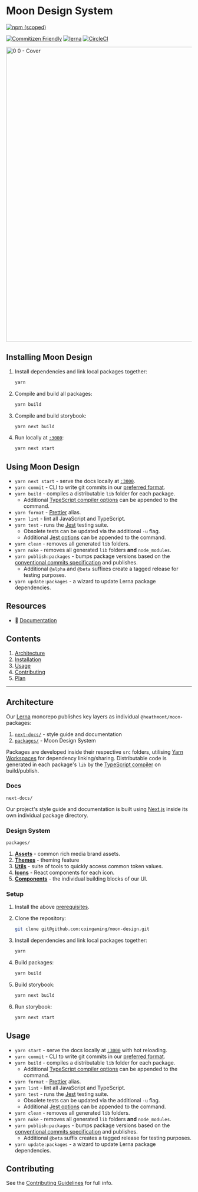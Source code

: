# Moon Design System

[![npm (scoped)](https://img.shields.io/npm/v/@heathmont/moon-components)](https://www.npmjs.com/package/@heathmont/moon-components)

[![Commitizen Friendly](https://img.shields.io/badge/commitizen-friendly-brightgreen.svg)](http://commitizen.github.io/cz-cli/)
[![lerna](https://img.shields.io/badge/maintained%20with-lerna-cc00ff.svg)](https://lernajs.io/)
[![CircleCI](https://circleci.com/gh/coingaming/moon-design.svg?style=svg&circle-token=ac2a5739dd256e22f8051c19548bc06aec8b4350)](https://circleci.com/gh/coingaming/moon-design)

<img width="800" alt="0 0 - Cover" src="https://user-images.githubusercontent.com/232199/116694400-e75ab680-a9c7-11eb-8de6-71b3e2ba7038.png">

## Installing Moon Design

1. Install dependencies and link local packages together:

   ```sh
   yarn
   ```

2. Compile and build all packages:

   ```sh
   yarn build
   ```
3. Compile and build storybook:

   ```sh
   yarn next build
   ```

4. Run locally at [`:3000`](http://localhost:3000):

   ```sh
   yarn next start
   ```

## Using Moon Design

- `yarn next start` - serve the docs locally at [`:3000`](http://localhost:3000).
- `yarn commit` - CLI to write git commits in our [preferred format](CONTRIBUTING#commits).
- `yarn build` - compiles a distributable `lib` folder for each package.
  - Additional [TypeScript compiler options](https://www.typescriptlang.org/docs/handbook/compiler-options.html) can be appended to the command.
- `yarn format` - [Prettier](https://prettier.io) alias.
- `yarn lint` - lint all JavaScript and TypeScript.
- `yarn test` - runs the [Jest](https://jestjs.io) testing suite.
  - Obsolete tests can be updated via the additional `-u` flag.
  - Additional [Jest options](https://jestjs.io/docs/en/cli) can be appended to the command.
- `yarn clean` - removes all generated `lib` folders.
- `yarn nuke` - removes all generated `lib` folders **and** `node_modules`.
- `yarn publish:packages` - bumps package versions based on the [conventional commits specification](https://github.com/lerna/lerna/tree/master/commands/version#--conventional-commits) and publishes.
  - Additional `@alpha` and `@beta` suffixes create a tagged release for testing purposes.
- `yarn update:packages` - a wizard to update Lerna package dependencies.

## Resources

- 📖 [Documentation](https://moon.io)

## Contents

1. [Architecture](#architecture)
2. [Installation](#installation)
3. [Usage](#usage)
4. [Contributing](#contributing)
5. [Plan](#plan)

---

## Architecture

Our [Lerna](https://github.com/lerna/lerna) monorepo publishes key layers as individual `@heathmont/moon-` packages:

1. [`next-docs/`](#docs) - style guide and documentation
2. [`packages/`](#design-system) - Moon Design System

Packages are developed inside their respective `src` folders, utilising [Yarn Workspaces](https://yarnpkg.com/lang/en/docs/workspaces/) for dependency linking/sharing. Distributable code is generated in each package's `lib` by the [TypeScript compiler](https://www.typescriptlang.org/docs/handbook/typescript-in-5-minutes.html#compiling-your-code) on build/publish.

### Docs

`next-docs/`

Our project's style guide and documentation is built using [Next.js](https://nextjs.org/) inside its own individual package directory.

### Design System

`packages/`

1. [**Assets**](packages/assets/README.md) - common rich media brand assets.
2. [**Themes**](packages/themes/README.mdx) - theming feature
3. [**Utils**](packages/utils/README.md) - suite of tools to quickly access common token values.
4. [**Icons**](packages/components/README.mdx) - React components for each icon.
5. [**Components**](packages/components/README.md) - the individual building blocks of our UI.

### Setup

1. Install the above [prerequisites](#prerequisites).
2. Clone the repository:

   ```sh
   git clone git@github.com:coingaming/moon-design.git
   ```

3. Install dependencies and link local packages together:

   ```sh
   yarn
   ```

4. Build packages:

   ```sh
   yarn build
   ```

5. Build storybook:

   ```sh
   yarn next build
   ```

6. Run storybook:

   ```sh
   yarn next start
   ```

## Usage

- `yarn start` - serve the docs locally at [`:3000`](http://localhost:3000) with hot reloading.
- `yarn commit` - CLI to write git commits in our [preferred format](CONTRIBUTING#commits).
- `yarn build` - compiles a distributable `lib` folder for each package.
  - Additional [TypeScript compiler options](https://www.typescriptlang.org/docs/handbook/compiler-options.html) can be appended to the command.
- `yarn format` - [Prettier](https://prettier.io) alias.
- `yarn lint` - lint all JavaScript and TypeScript.
- `yarn test` - runs the [Jest](https://jestjs.io) testing suite.
  - Obsolete tests can be updated via the additional `-u` flag.
  - Additional [Jest options](https://jestjs.io/docs/en/cli) can be appended to the command.
- `yarn clean` - removes all generated `lib` folders.
- `yarn nuke` - removes all generated `lib` folders **and** `node_modules`.
- `yarn publish:packages` - bumps package versions based on the [conventional commits specification](https://github.com/lerna/lerna/tree/master/commands/version#--conventional-commits) and publishes.
  - Additional `@beta` suffix creates a tagged release for testing purposes.
- `yarn update:packages` - a wizard to update Lerna package dependencies.

## Contributing

See the [Contributing Guidelines](CONTRIBUTING.md) for full info.
